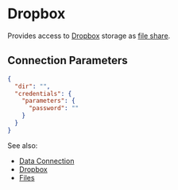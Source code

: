 <!-- TITLE: Dropbox -->
<!-- SUBTITLE: -->

# Dropbox

Provides access to [Dropbox](https://www.dropbox.com) storage as [file share](files.md).

## Connection Parameters

```json
{
  "dir": "",
  "credentials": {
    "parameters": {
      "password": ""
    }
  }
}
```

See also:

  * [Data Connection](../data-connection.md)
  * [Dropbox](https://www.dropbox.com)
  * [Files](files.md)

